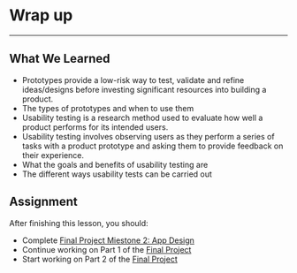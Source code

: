 # Wrap up
----


## What We Learned
- Prototypes provide a low-risk way to test, validate and refine ideas/designs before investing significant resources into building a product. 
- The types of prototypes and when to use them
- Usability testing is a research method used to evaluate how well a product performs for its intended users. 
- Usability testing involves observing users as they perform a series of tasks with a product prototype and asking them to provide feedback on their experience.
- What the goals and benefits of usability testing are
- The different ways usability tests can be carried out


## Assignment
After finishing this lesson, you should:
- Complete [Final Project Miestone 2: App Design](/app-designs.html)
- Continue working on Part 1 of the [Final Project](/final-project.html)
- Start working on Part 2 of the [Final Project](/final-project.html)

